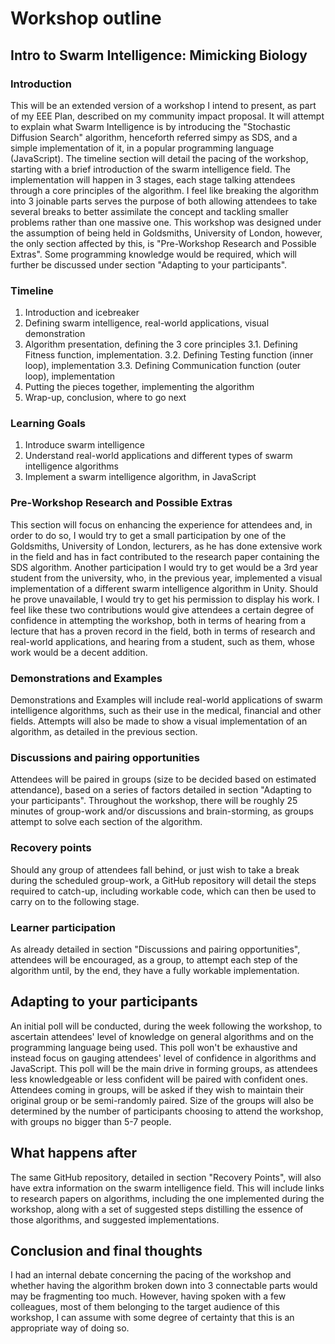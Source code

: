 # Workshop outline 

## Intro to Swarm Intelligence: Mimicking Biology

### Introduction

This will be an extended version of a workshop I intend to present, as part of my EEE Plan, described on my community impact proposal.
It will attempt to explain what Swarm Intelligence is by introducing the "Stochastic Diffusion Search" algorithm, henceforth referred simpy as SDS, and a simple implementation of it, in a popular programming language (JavaScript). 
The timeline section will detail the pacing of the workshop, starting with a brief introduction of the swarm intelligence field. The implementation will happen in 3 stages, each stage talking attendees through a core principles of the algorithm. I feel like breaking the algorithm into 3 joinable parts serves the purpose of both allowing attendees to take several breaks to better assimilate the concept and tackling smaller problems rather than one massive one.
This workshop was designed under the assumption of being held in Goldsmiths, University of London, however, the only section affected by this, is "Pre-Workshop Research and Possible Extras".
Some programming knowledge would be required, which will further be discussed under section "Adapting to your participants".

### Timeline

1. Introduction and icebreaker
2. Defining swarm intelligence, real-world applications, visual demonstration
3. Algorithm presentation, defining the 3 core principles
    3.1. Defining Fitness function, implementation.
    3.2. Defining Testing function (inner loop), implementation
    3.3. Defining Communication function (outer loop), implementation
4. Putting the pieces together, implementing the algorithm
5. Wrap-up, conclusion, where to go next

### Learning Goals

1. Introduce swarm intelligence
2. Understand real-world applications and different types of swarm intelligence algorithms
3. Implement a swarm intelligence algorithm, in JavaScript

### Pre-Workshop Research and Possible Extras

This section will focus on enhancing the experience for attendees and, in order to do so, I would try to get a small participation by one of the Goldsmiths, University of London, lecturers, as he has done extensive work in the field and has in fact contributed to the research paper containing the SDS algorithm.
Another participation I would try to get would be a 3rd year student from the university, who, in the previous year, implemented a visual implementation of a different swarm intelligence algorithm in Unity. Should he prove unavailable, I would try to get his permission to display his work.
I feel like these two contributions would give attendees a certain degree of confidence in attempting the workshop, both in terms of hearing from a lecture that has a proven record in the field, both in terms of research and real-world applications, and hearing from a student, such as them, whose work would be a decent addition.

### Demonstrations and Examples

Demonstrations and Examples will include real-world applications of swarm intelligence algorithms, such as their use in the medical, financial and other fields. Attempts will also be made to show a visual implementation of an algorithm, as detailed in the previous section.

### Discussions and pairing opportunities

Attendees will be paired in groups (size to be decided based on estimated attendance), based on a series of factors detailed in section "Adapting to your participants". Throughout the workshop, there will be roughly 25 minutes of group-work and/or discussions and brain-storming, as groups attempt to solve each section of the algorithm.

### Recovery points

Should any group of attendees fall behind, or just wish to take a break during the scheduled group-work, a GitHub repository will detail the steps required to catch-up, including workable code, which can then be used to carry on to the following stage.

### Learner participation

As already detailed in section "Discussions and pairing opportunities", attendees will be encouraged, as a group, to attempt each step of the algorithm until, by the end, they have a fully workable implementation.

## Adapting to your participants

An initial poll will be conducted, during the week following the workshop, to ascertain attendees' level of knowledge on general algorithms and on the programming language being used. This poll won't be exhaustive and instead focus on gauging attendees' level of confidence in algorithms and JavaScript.
This poll will be the main drive in forming groups, as attendees less knowledgeable or less confident will be paired with confident ones. Attendees coming in groups, will be asked if they wish to maintain their original group or be semi-randomly paired.
Size of the groups will also be determined by the number of participants choosing to attend the workshop, with groups no bigger than 5-7 people.

## What happens after

The same GitHub repository, detailed in section "Recovery Points", will also have extra information on the swarm intelligence field. This will include links to research papers on algorithms, including the one implemented during the workshop, along with a set of suggested steps distilling the essence of those algorithms, and suggested implementations.

## Conclusion and final thoughts

I had an internal debate concerning the pacing of the workshop and whether having the algorithm broken down into 3 connectable parts would may be fragmenting too much. However, having spoken with a few colleagues, most of them belonging to the target audience of this workshop, I can assume with some degree of certainty that this is an appropriate way of doing so.
